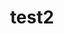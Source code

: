 ---
title: test2
cover: https://wind-oss1.oss-cn-guangzhou.aliyuncs.com/wallpaper/o53gpm%20(1).jpg
---
